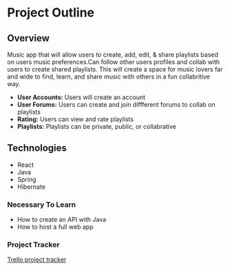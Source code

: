 # Project Outline

## Overview

Music app that will allow users to create, add, edit, & share playlists based on users music preferences.Can follow other users profiles and collab with users to create shared playlists. This will create a space for music lovers far and wide to find, learn, and share music with others in a fun collabritive way.
* **User Accounts:** Users will create an account
* **User Forums:** Users can create and join diffferent forums to collab on playlists
* **Rating:** Users can view and rate playlists
* **Playlists:** Playlists can be private,  public, or collabrative

## Technologies
* React
* Java
* Spring
* Hibernate

### Necessary To Learn
* How to create an API with Java
* How to host a full web app

### Project Tracker
[Trello project tracker](https://trello.com/b/ODy7qDkb/)
